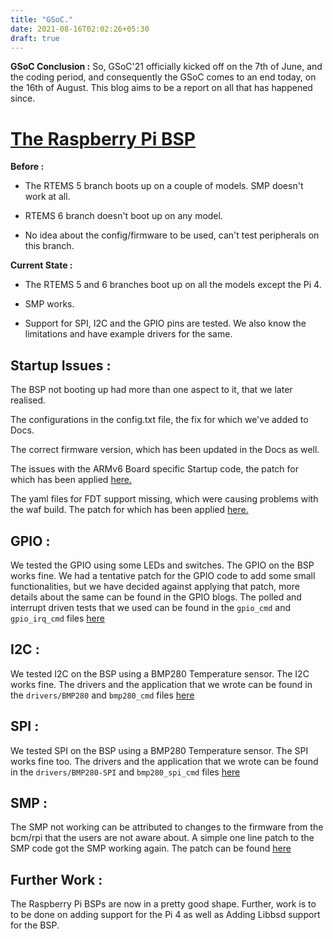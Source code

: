 ```yaml
---
title: "GSoC."
date: 2021-08-16T02:02:26+05:30
draft: true
---
```


<b>GSoC Conclusion :</b>
So, GSoC'21 officially kicked off on the 7th of June, and the coding period, and consequently the GSoC comes to an end today, on the 16th of August.
This blog aims to be a report on all that has happened since.

<h1><u>The Raspberry Pi BSP </u></h1>

<b>Before :</b>
 
- The RTEMS 5 branch boots up on a couple of models. SMP doesn't work at all. 
  
- RTEMS 6 branch doesn't boot up on any model.
  
- No idea about the config/firmware to be used, can't test peripherals on this branch.

<b>Current State :</b>

- The RTEMS 5 and 6 branches boot up on all the models except the Pi 4.

- SMP works.

- Support for SPI, I2C and the GPIO pins are tested. We also know the limitations and have example drivers for the same.


<h2> Startup Issues :</h2>

The BSP not booting up had more than one aspect to it, that we later realised.

The configurations in the config.txt file, the fix for which we've added to Docs. 

The correct firmware version, which has been updated in the Docs as well.

The issues with the ARMv6 Board specific Startup code, the patch for which has been applied [here.](https://github.com/pruhnuhv/rki2/tree/rtems6/build/rpi/src)

The yaml files for FDT support missing, which were causing problems with the waf build. The patch for which has been applied [here.](https://github.com/pruhnuhv/rtems/commit/c71e34bee0d6bf47c743fd390cc2f420c67b49ff)



<h2> GPIO :</h2>


We tested the GPIO using some LEDs and switches. The GPIO on the BSP works fine. We had a tentative patch for the GPIO code to add some small functionalities, but we have decided against applying that patch, more details about the same can be found in the GPIO blogs. The polled and interrupt driven tests that we used can be found in the `gpio_cmd` and `gpio_irq_cmd` files [here](https://github.com/pruhnuhv/rki2/tree/rtems6/build/rpi/src)



<h2> I2C :</h2>


We tested I2C on the BSP using a BMP280 Temperature sensor. The I2C works fine. The drivers and the application that we wrote can be found in the `drivers/BMP280` and `bmp280_cmd` files [here](https://github.com/pruhnuhv/rki2/tree/rtems6/build/rpi/src)




<h2> SPI :</h2>


We tested SPI on the BSP using a BMP280 Temperature sensor. The SPI works fine too. The drivers and the application that we wrote can be found in the `drivers/BMP280-SPI` and `bmp280_spi_cmd` files [here](https://github.com/pruhnuhv/rki2/tree/rtems6/build/rpi/src)



<h2> SMP :</h2>


The SMP not working can be attributed to changes to the firmware from the bcm/rpi that the users are not aware about. A simple one line patch to the SMP code got the SMP working again. The patch can be found [here](https://github.com/pruhnuhv/rtems/commit/1c0606819666241b5f9d6470a3f11813a6feddb8)


<h2><b> Further Work :</b></h2>


The Raspberry Pi BSPs are now in a pretty good shape. Further, work is to to be done on adding support for the Pi 4 as well as Adding Libbsd support for the BSP.
